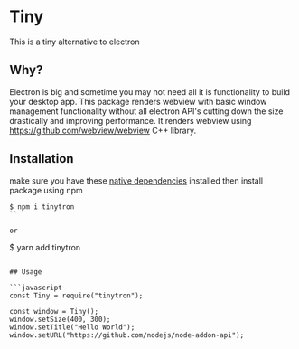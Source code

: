 # Tiny

This is a tiny alternative to electron

## Why?

Electron is big and sometime you may not need all it is functionality to build your desktop app. This package renders webview with basic window management functionality without all electron API's cutting down the size drastically and improving performance. It renders webview using https://github.com/webview/webview C++ library.

## Installation

make sure you have these [native dependencies](./dependencies.md) installed then install package using npm

```
$ npm i tinytron
``

or 

```
$ yarn add tinytron

```

## Usage

```javascript
const Tiny = require("tinytron");

const window = Tiny();
window.setSize(400, 300);
window.setTitle("Hello World");
window.setURL("https://github.com/nodejs/node-addon-api");
```
